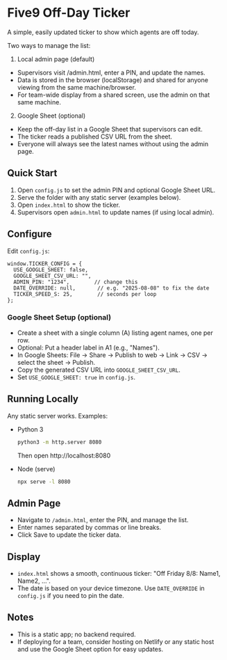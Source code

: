 # Five9 Off-Day Ticker

A simple, easily updated ticker to show which agents are off today.

Two ways to manage the list:

1) Local admin page (default)
- Supervisors visit /admin.html, enter a PIN, and update the names.
- Data is stored in the browser (localStorage) and shared for anyone viewing from the same machine/browser.
- For team-wide display from a shared screen, use the admin on that same machine.

2) Google Sheet (optional)
- Keep the off-day list in a Google Sheet that supervisors can edit.
- The ticker reads a published CSV URL from the sheet.
- Everyone will always see the latest names without using the admin page.

## Quick Start

1. Open `config.js` to set the admin PIN and optional Google Sheet URL.
2. Serve the folder with any static server (examples below).
3. Open `index.html` to show the ticker.
4. Supervisors open `admin.html` to update names (if using local admin).

## Configure

Edit `config.js`:

```
window.TICKER_CONFIG = {
  USE_GOOGLE_SHEET: false,
  GOOGLE_SHEET_CSV_URL: "",
  ADMIN_PIN: "1234",        // change this
  DATE_OVERRIDE: null,       // e.g. "2025-08-08" to fix the date
  TICKER_SPEED_S: 25,        // seconds per loop
};
```

### Google Sheet Setup (optional)
- Create a sheet with a single column (A) listing agent names, one per row.
- Optional: Put a header label in A1 (e.g., "Names").
- In Google Sheets: File → Share → Publish to web → Link → CSV → select the sheet → Publish.
- Copy the generated CSV URL into `GOOGLE_SHEET_CSV_URL`.
- Set `USE_GOOGLE_SHEET: true` in `config.js`.

## Running Locally

Any static server works. Examples:

- Python 3
  ```bash
  python3 -m http.server 8080
  ```
  Then open http://localhost:8080

- Node (serve)
  ```bash
  npx serve -l 8080
  ```

## Admin Page

- Navigate to `/admin.html`, enter the PIN, and manage the list.
- Enter names separated by commas or line breaks.
- Click Save to update the ticker data.

## Display

- `index.html` shows a smooth, continuous ticker: "Off Friday 8/8: Name1, Name2, ...".
- The date is based on your device timezone. Use `DATE_OVERRIDE` in `config.js` if you need to pin the date.

## Notes

- This is a static app; no backend required.
- If deploying for a team, consider hosting on Netlify or any static host and use the Google Sheet option for easy updates.

